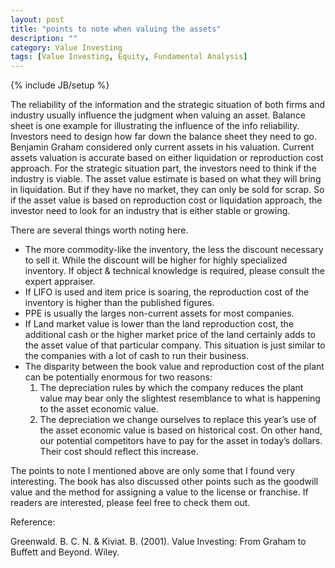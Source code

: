 ```yaml
---
layout: post
title: "points to note when valuing the assets"
description: ""
category: Value Investing
tags: [Value Investing, Equity, Fundamental Analysis]
---
```

{% include JB/setup %}

The reliability of the information and the strategic situation of both firms and industry usually influence the judgment when valuing an asset. Balance sheet is one example for illustrating the influence of the info reliability. Investors need to design how far down the balance sheet they need to go. Benjamin Graham considered only current assets in his valuation. Current assets valuation is accurate based on either liquidation or reproduction cost approach. For the strategic situation part, the investors need to think if the industry is viable. The asset value estimate is based on what they will bring in liquidation. But if they have no market, they can only be sold for scrap. So if the asset value is based on reproduction cost or liquidation approach, the investor need to look for an industry that is either stable or growing. 

There are several things worth noting here.

- The more commodity-like the inventory, the less the discount necessary to sell it. While the discount will be higher for highly specialized inventory. If object & technical knowledge is required, please consult the expert appraiser.
- If LIFO is used and item price is soaring, the reproduction cost of the inventory is higher than the published figures.
- PPE is usually the larges non-current assets for most companies.
- If Land market value is lower than the land reproduction cost, the additional cash or the higher market price of the land certainly adds to the asset value of that particular company. This situation is just similar to the companies with a lot of cash to run their business.
- The disparity between the book value and reproduction cost of the plant can be potentially enormous for two reasons:
  1. The depreciation rules by which the company reduces the plant value may bear only the slightest resemblance to what is happening to the asset economic value.
  2. The depreciation we change ourselves to replace this year’s use of the asset economic value is based on historical cost. On other hand, our potential competitors have to pay for the asset in today’s dollars. Their cost should reflect this increase.

The points to note I mentioned above are only some that I found very interesting. The book has also discussed other points such as the goodwill value and the method for assigning a value to the license or franchise. If readers are interested, please feel free to check them out.

Reference:

Greenwald. B. C. N. & Kiviat. B. (2001). Value Investing: From Graham to Buffett and Beyond. Wiley.
